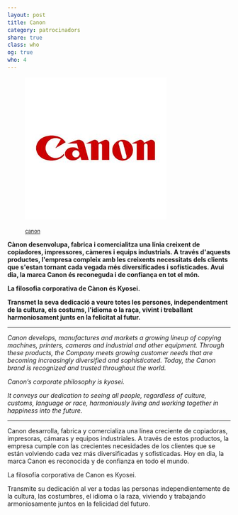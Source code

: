 ```yaml
---
layout: post
title: Canon
category: patrocinadors
share: true
class: who
og: true
who: 4
---
```


<figure class="text-center">
	<img src="/public/img/canon-organitzadors-barcelona-digital-art.jpg" alt="canon - organitzadors de barcelona digital art" title="canon - organitzadors de barcelona digital art">
	<figcaption>
		<p><small><i class="fa fa-external-link"></i> <a href="http://www.canon.com/" title="canon">canon</a></small></p>
	</figcaption>
</figure>

<!--more--> 

**Cànon desenvolupa, fabrica i comercialitza una línia creixent de copiadores, impressores, càmeres i equips industrials. A través d'aquests productes, l'empresa compleix amb les creixents necessitats dels clients que s'estan tornant cada vegada més diversificades i sofisticades. Avui dia, la marca Canon és reconeguda i de confiança en tot el món.**

**La filosofia corporativa de Cànon és Kyosei.**

**Transmet la seva dedicació a veure totes les persones, independentment de la cultura, els costums, l'idioma o la raça, vivint i treballant harmoniosament junts en la felicitat al futur.**

---

*Canon develops, manufactures and markets a growing lineup of copying machines, printers, cameras and industrial and other equipment. Through these products, the Company meets growing customer needs that are becoming increasingly diversified and sophisticated. Today, the Canon brand is recognized and trusted throughout the world.*

*Canon’s corporate philosophy is kyosei.*

*It conveys our dedication to seeing all people, regardless of culture, customs, language or race, harmoniously living and working together in happiness into the future.*

---

Canon desarrolla, fabrica y comercializa una línea creciente de copiadoras, impresoras, cámaras y equipos industriales. A través de estos productos, la empresa cumple con las crecientes necesidades de los clientes que se están volviendo cada vez más diversificadas y sofisticadas. Hoy en dia, la marca Canon es reconocida y de confianza en todo el mundo. 

La filosofía corporativa de Canon es Kyosei.

Transmite su dedicación al ver a todas las personas independientemente de la cultura, las costumbres, el idioma o la raza, viviendo y trabajando armoniosamente juntos en la felicidad del futuro. 